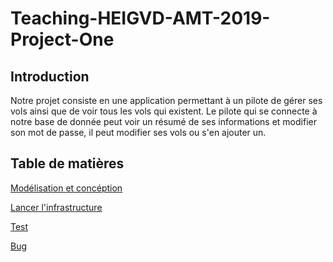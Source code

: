 # Teaching-HEIGVD-AMT-2019-Project-One

## Introduction
Notre projet consiste en une application permettant à un pilote de gérer ses vols ainsi que de voir tous les vols qui existent. Le pilote qui se connecte à notre base de donnée peut voir un résumé de ses informations et modifier son mot de passe, il peut modifier ses vols ou s'en ajouter un.

## Table de matières

[Modélisation et concéption](https://github.com/panticne/Teaching-HEIGVD-AMT-2019-Project-One/blob/master/markdowns/modelisation.md)

[Lancer l'infrastructure](https://github.com/panticne/Teaching-HEIGVD-AMT-2019-Project-One/blob/master/markdowns/run.md)

[Test](https://github.com/panticne/Teaching-HEIGVD-AMT-2019-Project-One/blob/master/markdowns/test.md)

[Bug](https://github.com/panticne/Teaching-HEIGVD-AMT-2019-Project-One/blob/master/markdowns/run.md)
